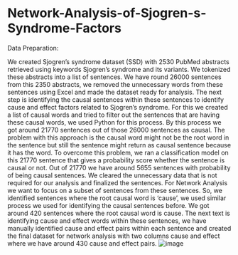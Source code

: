 # Network-Analysis-of-Sjogren-s-Syndrome-Factors
Data Preparation:

We created Sjogren’s syndrome dataset (SSD) with 2530 PubMed abstracts retrieved using keywords Sjogren’s syndrome and its variants. We tokenized these abstracts into a list of sentences. We have round 26000 sentences from this 2350 abstracts, we removed the unnecessary words from these sentences using Excel and made the dataset ready for analysis. The next step is identifying the causal sentences within these sentences to identify cause and effect factors related to Sjogren’s syndrome. For this we created a list of causal words and tried to filter out the sentences that are having these causal words, we used Python for this process. By this process we got around 21770 sentences out of those 26000 sentences as causal. The problem with this approach is the causal word might not be the root word in the sentence but still the sentence might return as causal sentence because it has the word. To overcome this problem, we ran a classification model on this 21770 sentence that gives a probability score whether the sentence is causal or not. Out of 21770 we have around 5655 sentences with probability of being causal sentences. We cleared the unnecessary data that is not required for our analysis and finalized the sentences. For Network Analysis we want to focus on a subset of sentences from these sentences. So, we identified sentences where the root causal word is ‘cause’, we used similar process we used for identifying the causal sentences before. We got around 420 sentences where the root causal word is cause. The next text is identifying cause and effect words within these sentences, we have manually identified cause and effect pairs within each sentence and created the final dataset for network analysis with two columns cause and effect where we have around 430 cause and effect pairs.
![image](https://user-images.githubusercontent.com/91715369/195698289-405d223b-1a4e-4538-92d2-b39022f22432.png)
